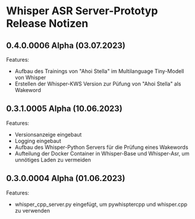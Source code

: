 # Whisper ASR Server-Prototyp Release Notizen


## 0.4.0.0006 Alpha (03.07.2023)

Features:

* Aufbau des Trainings von "Ahoi Stella" im Multilanguage Tiny-Modell von Whisper
* Erstellen der Whisper-KWS Version zur Püfung von "Ahoi Stella" als Wakeword


## 0.3.1.0005 Alpha (10.06.2023)

Features: 

* Versionsanzeige eingebaut
* Logging eingebaut
* Aufbau des Whisper-Python Servers für die Prüfung eines Wakewords
* Aufteilung der Docker Container in Whisper-Base und Whisper-Asr, um unnötiges Laden zu vermeiden


## 0.3.0.0004 Alpha (01.06.2023)

Features:

* whisper_cpp_server.py eingefügt, um pywhisptercpp und whisper.cpp zu verwenden

